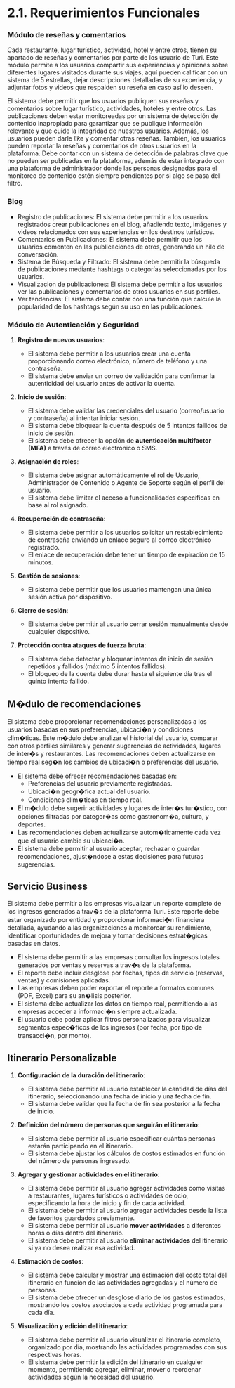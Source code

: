 # 2.1. Requerimientos Funcionales


### Módulo de reseñas y comentarios
Cada restaurante, lugar turístico, actividad, hotel y entre otros, tienen su apartado de reseñas y comentarios por parte de los usuario de Turi. Este módulo permite a los usuarios compartir sus experiencias y opiniones sobre diferentes lugares visitados durante sus viajes, aquí pueden calificar con un sistema de 5 estrellas, dejar descripciones detalladas de su experiencia, y adjuntar fotos y videos que respalden su reseña en caso así lo deseen. 

El sistema debe permitir que los usuarios publiquen sus reseñas y comentarios sobre lugar turístico, actividades, hoteles y entre otros. Las publicaciones deben estar monitoreadas por un sistema de detección de contenido inapropiado para garantizar que se publique información relevante y que cuide la integridad de nuestros usuarios. Además, los usuarios pueden darle _like_ y comentar otras reseñas. También, los usuarios pueden reportar la reseñas y comentarios de otros usuarios en la plataforma. Debe contar con un sistema de detección de palabras clave que no pueden ser publicadas en la plataforma, además de estar integrado con una plataforma de administrador donde las personas designadas para el monitoreo de contenido estén siempre pendientes por si algo se pasa del filtro.


### Blog
- Registro de publicaciones: El sistema debe permitir a los usuarios registrados crear publicaciones en el blog, añadiendo texto, imágenes y videos relacionados con sus experiencias en los destinos turísticos.
- Comentarios en Publicaciones: El sistema debe permitir que los usuarios comenten en las publicaciones de otros, generando un hilo de conversación.
- Sistema de Búsqueda y Filtrado: El sistema debe permitir la búsqueda de publicaciones mediante hashtags o categorías seleccionadas por los usuarios.
- Visualizacion de publicaciones: El sistema debe permitir a los usuarios ver las publicaciones y comentarios de otros usuarios en sus perfiles.
- Ver tendencias: El sistema debe contar con una función que calcule la popularidad de los hashtags según su uso en las publicaciones.


### Módulo de Autenticación y Seguridad
1. **Registro de nuevos usuarios**:
   - El sistema debe permitir a los usuarios crear una cuenta proporcionando correo electrónico, número de teléfono y una contraseña.
   - El sistema debe enviar un correo de validación para confirmar la autenticidad del usuario antes de activar la cuenta.

2. **Inicio de sesión**:
   - El sistema debe validar las credenciales del usuario (correo/usuario y contraseña) al intentar iniciar sesión.
   - El sistema debe bloquear la cuenta después de 5 intentos fallidos de inicio de sesión.
   - El sistema debe ofrecer la opción de **autenticación multifactor (MFA)** a través de correo electrónico o SMS.

3. **Asignación de roles**:
   - El sistema debe asignar automáticamente el rol de Usuario, Administrador de Contenido o Agente de Soporte según el perfil del usuario.
   - El sistema debe limitar el acceso a funcionalidades específicas en base al rol asignado.

4. **Recuperación de contraseña**:
   - El sistema debe permitir a los usuarios solicitar un restablecimiento de contraseña enviando un enlace seguro al correo electrónico registrado.
   - El enlace de recuperación debe tener un tiempo de expiración de 15 minutos.

5. **Gestión de sesiones**:
   - El sistema debe permitir que los usuarios mantengan una única sesión activa por dispositivo.

6. **Cierre de sesión**:
   - El sistema debe permitir al usuario cerrar sesión manualmente desde cualquier dispositivo.

7. **Protección contra ataques de fuerza bruta**:
   - El sistema debe detectar y bloquear intentos de inicio de sesión repetidos y fallidos (máximo 5 intentos fallidos).
   - El bloqueo de la cuenta debe durar hasta el siguiente día tras el quinto intento fallido.


## M�dulo de recomendaciones
El sistema debe proporcionar recomendaciones personalizadas a los usuarios basadas en sus preferencias, ubicaci�n y condiciones clim�ticas. Este m�dulo debe analizar el historial del usuario, comparar con otros perfiles similares y generar sugerencias de actividades, lugares de inter�s y restaurantes. Las recomendaciones deben actualizarse en tiempo real seg�n los cambios de ubicaci�n o preferencias del usuario.

- El sistema debe ofrecer recomendaciones basadas en:
  - Preferencias del usuario previamente registradas.
  - Ubicaci�n geogr�fica actual del usuario.
  - Condiciones clim�ticas en tiempo real.
- El m�dulo debe sugerir actividades y lugares de inter�s tur�stico, con opciones filtradas por categor�as como gastronom�a, cultura, y deportes.
- Las recomendaciones deben actualizarse autom�ticamente cada vez que el usuario cambie su ubicaci�n.
- El sistema debe permitir al usuario aceptar, rechazar o guardar recomendaciones, ajust�ndose a estas decisiones para futuras sugerencias.

## Servicio Business
El sistema debe permitir a las empresas visualizar un reporte completo de los ingresos generados a trav�s de la plataforma Turi. Este reporte debe estar organizado por entidad y proporcionar informaci�n financiera detallada, ayudando a las organizaciones a monitorear su rendimiento, identificar oportunidades de mejora y tomar decisiones estrat�gicas basadas en datos.

- El sistema debe permitir a las empresas consultar los ingresos totales generados por ventas y reservas a trav�s de la plataforma.
- El reporte debe incluir desglose por fechas, tipos de servicio (reservas, ventas) y comisiones aplicadas.
- Las empresas deben poder exportar el reporte a formatos comunes (PDF, Excel) para su an�lisis posterior.
- El sistema debe actualizar los datos en tiempo real, permitiendo a las empresas acceder a informaci�n siempre actualizada.
- El usuario debe poder aplicar filtros personalizados para visualizar segmentos espec�ficos de los ingresos (por fecha, por tipo de transacci�n, por monto).

## Itinerario Personalizable
1. **Configuración de la duración del itinerario**:
   - El sistema debe permitir al usuario establecer la cantidad de días del itinerario, seleccionando una fecha de inicio y una fecha de fin.
   - El sistema debe validar que la fecha de fin sea posterior a la fecha de inicio.

2. **Definición del número de personas que seguirán el itinerario**:
   - El sistema debe permitir al usuario especificar cuántas personas estarán participando en el itinerario.
   - El sistema debe ajustar los cálculos de costos estimados en función del número de personas ingresado.

3. **Agregar y gestionar actividades en el itinerario**:
   - El sistema debe permitir al usuario agregar actividades como visitas a restaurantes, lugares turísticos o actividades de ocio, especificando la hora de inicio y fin de cada actividad.
   - El sistema debe permitir al usuario agregar actividades desde la lista de favoritos guardados previamente.
   - El sistema debe permitir al usuario **mover actividades** a diferentes horas o días dentro del itinerario.
   - El sistema debe permitir al usuario **eliminar actividades** del itinerario si ya no desea realizar esa actividad.

4. **Estimación de costos**:
   - El sistema debe calcular y mostrar una estimación del costo total del itinerario en función de las actividades agregadas y el número de personas.
   - El sistema debe ofrecer un desglose diario de los gastos estimados, mostrando los costos asociados a cada actividad programada para cada día.

5. **Visualización y edición del itinerario**:
   - El sistema debe permitir al usuario visualizar el itinerario completo, organizado por día, mostrando las actividades programadas con sus respectivas horas.
   - El sistema debe permitir la edición del itinerario en cualquier momento, permitiendo agregar, eliminar, mover o reordenar actividades según la necesidad del usuario.
